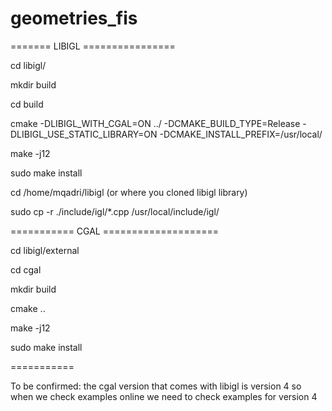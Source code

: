 # geometries_fis

======= LIBIGL ================

cd libigl/

mkdir build

cd build

cmake -DLIBIGL_WITH_CGAL=ON ../ -DCMAKE_BUILD_TYPE=Release          -DLIBIGL_USE_STATIC_LIBRARY=ON          -DCMAKE_INSTALL_PREFIX=/usr/local/

make -j12

sudo make install


cd /home/mqadri/libigl (or where you cloned libigl library)

sudo cp -r ./include/igl/*.cpp /usr/local/include/igl/

=========== CGAL ====================

cd libigl/external

cd cgal

mkdir build

cmake ..

make -j12

sudo make install

=========== 

To be confirmed: the cgal version that comes with libigl is version 4 so when we check examples online we need to check examples for version 4



